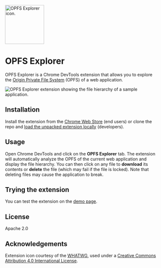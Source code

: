 <img src="https://raw.githubusercontent.com/tomayac/opfs-explorer/main/icon.svg" alt="OPFS Explorer icon." width="128" height="128">

# OPFS Explorer

OPFS Explorer is a Chrome DevTools extension that allows you to explore the
[Origin Private File System](https://fs.spec.whatwg.org/) (OPFS) of a web
application.

<picture>
  <source media="(prefers-color-scheme: dark)" srcset="https://github.com/tomayac/opfs-explorer/blob/main/store-assets/dark.png?raw=true">
  <source media="(prefers-color-scheme: light)" srcset="https://github.com/tomayac/opfs-explorer/blob/main/store-assets/light.png?raw=true">
  <img alt="OPFS Explorer extension showing the file hierarchy of a sample application." src="https://github.com/tomayac/opfs-explorer/blob/main/store-assets/light.png?raw=true">
</picture>

## Installation

Install the extension from the
[Chrome Web Store](https://chrome.google.com/webstore/search/opfs%20explorer)
(end users) or clone the repo and
[load the unpacked extension locally](https://developer.chrome.com/docs/extensions/mv3/getstarted/development-basics/#load-unpacked)
(developers).

## Usage

Open Chrome DevTools and click on the **OPFS Explorer** tab. The extension will
automatically analyze the OPFS of the current web application and display the
file hierarchy. You can then click on any file to **download** its contents or
**delete** the file (which may fail if the file is locked). Note that deleting
files may cause the application to break.

## Trying the extension

You can test the extension on the
[demo page](https://tomayac.github.io/opfs-explorer/).

## License

Apache 2.0

## Acknowledgements

Extension icon courtesy of the
[WHATWG](https://resources.whatwg.org/logo-fs.svg), used under a
[Creative Commons Attribution 4.0 International License](https://creativecommons.org/licenses/by/4.0/).
